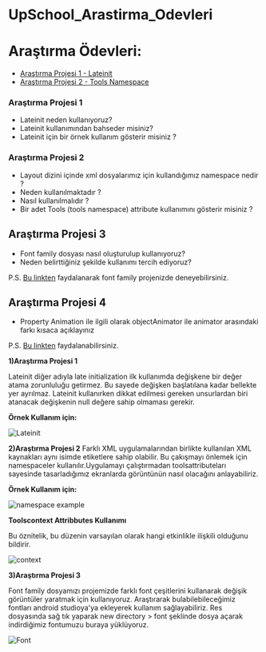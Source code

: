 # UpSchool_Arastirma_Odevleri
# Araştırma Ödevleri:

- [Araştırma Projesi 1 - Lateinit](#1)
- [Araştırma Projesi 2 - Tools Namespace](#2)


### <a name="1"></a> Araştırma Projesi 1

- Lateinit neden kullanıyoruz?
- Lateinit kullanımından bahseder misiniz?
- Lateinit için bir örnek kullanım gösterir misiniz ?



### <a name="2"></a> Araştırma Projesi 2


- Layout dizini içinde xml dosyalarımız için kullandığımız namespace nedir ?
- Neden kullanılmaktadır ?
- Nasıl kullanılmalıdır ?
- Bir adet Tools (tools namespace) attribute kullanımını gösterir misiniz ? 

## <a name="3"></a> Araştırma Projesi 3

- Font family dosyası nasıl oluşturulup kullanıyoruz?
- Neden belirttiğiniz şekilde kullanımı tercih ediyoruz?

P.S. [Bu linkten](https://developer.android.com/guide/topics/ui/look-and-feel/fonts-in-xml ) faydalanarak font family projenizde deneyebilirsiniz.

## <a name="4"></a> Araştırma Projesi 4

- Property Animation ile ilgili olarak objectAnimator ile animator arasındaki farkı kısaca açıklayınız

P.S. [Bu linkten](https://developer.android.com/guide/topics/resources/animation-resource#Property) faydalanabilirsiniz.



 **1)Araştırma Projesi 1**
 
Lateinit diğer adıyla late initialization ilk kullanımda değişkene bir değer atama zorunluluğu getirmez. Bu sayede değişken başlatılana kadar bellekte yer ayrılmaz. Lateinit kullanırken dikkat edilmesi gereken unsurlardan biri atanacak değişkenin null değere sahip olmaması gerekir.

**Örnek Kullanım için:**

![Lateinit](https://user-images.githubusercontent.com/103643989/164019689-12906394-e9ae-41db-a403-f81aba5289e8.png)


**2)Araştırma Projesi 2**
Farklı XML uygulamalarından birlikte kullanılan XML kaynakları aynı isimde etiketlere sahip olabilir. Bu çakışmayı önlemek için namespaceler kullanılır.Uygulamayı çalıştırmadan toolsattributeları sayesinde tasarladığımız ekranlarda görüntünün nasıl olacağını anlayabiliriz.

**Örnek Kullanım için:**

![namespace example](https://user-images.githubusercontent.com/103643989/164034716-eaade264-1e69-49fe-aeec-690d4201dd53.png)

**Toolscontext Attribbutes Kullanımı**

Bu öznitelik, bu düzenin varsayılan olarak hangi etkinlikle ilişkili olduğunu bildirir.



![context](https://user-images.githubusercontent.com/103643989/164041951-adb94a61-d5af-4529-99bc-e9d8eeb7f294.png)

**3)Araştırma Projesi 3**

Font family dosyamızı projemizde farklı font çeşitlerini kullanarak değişik görüntüler yaratmak için kullanıyoruz. Araştırarak bulabilebileceğimiz fontları android studioya'ya ekleyerek kullanım sağlayabiliriz.
 Res dosyasında sağ tık yaparak new directory > font şeklinde dosya açarak indirdiğimiz fontumuzu buraya yüklüyoruz.
 
 
![Font](https://user-images.githubusercontent.com/103643989/165372158-86cd9141-4ee2-454b-a3fb-a2764169fc53.png)



